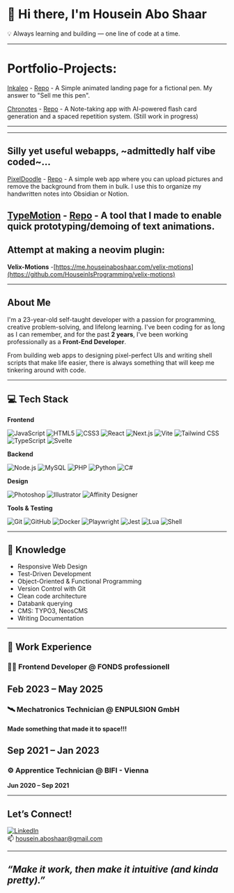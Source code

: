 # 👋 Hi there, I'm Housein Abo Shaar
  
💡 Always learning and building — one line of code at a time.

---
# Portfolio-Projects:

[Inkaleo](https://me.houseinaboshaar.com/inkaleo) - [Repo](https://github.com/HouseinIsProgramming/inkaleo-portfolioproject) - A Simple animated landing page for a fictional pen. My answer to "Sell me this pen".

[Chronotes](https://chronotes.houseinaboshaar.com/) - [Repo](https://github.com/HouseinIsProgramming/chronotes) - A Note-taking app with AI-powered flash card generation and a spaced repetition system. (Still work in progress)

---

---
## Silly yet useful webapps, ~admittedly half vibe coded~...

[PixelDoodle](https://me.houseinaboshaar.com/pixeldoodle) - [Repo](https://github.com/HouseinIsProgramming/PixelDoodle) - A simple web app where you can upload pictures and remove the background from them in bulk. I use this to organize my handwritten notes into Obsidian or Notion.

[TypeMotion](https://me.houseinaboshaar.com/typemotion) - [Repo](https://github.com/HouseinIsProgramming/TypeMotion) - A tool that I made to enable quick prototyping/demoing of text animations.
---

## Attempt at making a neovim plugin:
**Velix-Motions** -[https://me.houseinaboshaar.com/velix-motions](https://github.com/HouseinIsProgramming/velix-motions)

---
## About Me

I'm a 23-year-old self-taught developer with a passion for programming, creative problem-solving, and lifelong learning. I've been coding for as long as I can remember, and for the past **2 years**, I've been working professionally as a **Front-End Developer**.

From building web apps to designing pixel-perfect UIs and writing shell scripts that make life easier, there is always something that will keep me tinkering around with code.

---

## 💻 Tech Stack

**Frontend**  

![JavaScript](https://img.shields.io/badge/-JavaScript-black?style=flat-square&logo=javascript&logoColor=white)  ![HTML5](https://img.shields.io/badge/-HTML5-E34F26?style=flat-square&logo=html5&logoColor=white)  ![CSS3](https://img.shields.io/badge/-CSS3-1572B6?style=flat-square&logo=css3&logoColor=white)  ![React](https://img.shields.io/badge/-React-61DAFB?style=flat-square&logo=react&logoColor=black)  ![Next.js](https://img.shields.io/badge/-Next.js-black?style=flat-square&logo=next.js&logoColor=white)  ![Vite](https://img.shields.io/badge/-Vite-646CFF?style=flat-square&logo=vite&logoColor=white)  ![Tailwind CSS](https://img.shields.io/badge/-Tailwind_CSS-38B2AC?style=flat-square&logo=tailwind-css&logoColor=white)  ![TypeScript](https://img.shields.io/badge/-TypeScript-007ACC?style=flat-square&logo=typescript&logoColor=white)  ![Svelte](https://img.shields.io/badge/-Svelte-FF3E00?style=flat-square&logo=svelte&logoColor=white)

**Backend**  

![Node.js](https://img.shields.io/badge/-Node.js-339933?style=flat-square&logo=node.js&logoColor=white)  ![MySQL](https://img.shields.io/badge/-MySQL-00758F?style=flat-square&logo=mysql&logoColor=white)  ![PHP](https://img.shields.io/badge/-PHP-777BB4?style=flat-square&logo=php&logoColor=white)  ![Python](https://img.shields.io/badge/-Python-3776AB?style=flat-square&logo=python&logoColor=white)  ![C#](https://img.shields.io/badge/-C%23-239120?style=flat-square&logo=c-sharp&logoColor=white)

**Design**  

![Photoshop](https://img.shields.io/badge/-Photoshop-31A8FF?style=flat-square&logo=adobe-photoshop&logoColor=white)  ![Illustrator](https://img.shields.io/badge/-Illustrator-FF9A00?style=flat-square&logo=adobe-illustrator&logoColor=black)  ![Affinity Designer](https://img.shields.io/badge/-Affinity_Designer-1B72BE?style=flat-square&logo=affinity-designer&logoColor=white) 

**Tools & Testing**  

![Git](https://img.shields.io/badge/-Git-F05032?style=flat-square&logo=git&logoColor=white)  ![GitHub](https://img.shields.io/badge/-GitHub-181717?style=flat-square&logo=github&logoColor=white)  ![Docker](https://img.shields.io/badge/-Docker-2496ED?style=flat-square&logo=docker&logoColor=white)  ![Playwright](https://img.shields.io/badge/-Playwright-2EAD33?style=flat-square&logo=playwright&logoColor=white)  ![Jest](https://img.shields.io/badge/-Jest-C21325?style=flat-square&logo=jest&logoColor=white)  ![Lua](https://img.shields.io/badge/-Lua-2C2D72?style=flat-square&logo=lua&logoColor=white)  ![Shell](https://img.shields.io/badge/-Shell_Scripts-black?style=flat-square&logo=gnu-bash&logoColor=white)

---

## 🧠 Knowledge

- Responsive Web Design  
- Test-Driven Development  
- Object-Oriented & Functional Programming  
- Version Control with Git
- Clean code architecture
- Databank querying
- CMS: TYPO3, NeosCMS  
- Writing Documentation 

---

## 💼 Work Experience

### 👨‍💻 Frontend Developer @ FONDS professionell  
**Feb 2023 – May 2025**  
---
### 🛰️ Mechatronics Technician @ ENPULSION GmbH  
#### Made something that made it to space!!!
**Sep 2021 – Jan 2023**  
---
### ⚙️ Apprentice Technician @ BIFI - Vienna  
**Jun 2020 – Sep 2021**  

---

##  Let’s Connect!

[![LinkedIn](https://img.shields.io/badge/-LinkedIn-0077B5?style=flat-square&logo=linkedin)](https://www.linkedin.com/in/housein-abo-shaar-920292265/)  
📫 housein.aboshaar@gmail.com

---

## _“Make it work, then make it intuitive (and kinda pretty).”_

